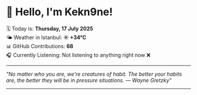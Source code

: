 # 👋 Hello, I'm Kekn9ne!

🗓️ Today is: **Thursday, 17 July 2025**  
🌤️ Weather in Istanbul: **☀️   +34°C**  
📊 GitHub Contributions: **68**  
🎧 Currently Listening: Not listening to anything right now ❌

---

_"No matter who you are, we're creatures of habit. The better your habits are, the better they will be in pressure situations. — *Wayne Gretzky*"_

---

